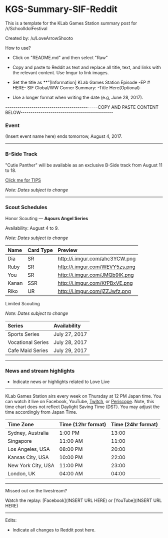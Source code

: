 # KGS-Summary-SIF-Reddit
This is a template for the KLab Games Station summary post for /r/SchoolIdolFestival

Created by: /u/LoveArrowShooto

How to use?

- Click on "README.md" and then select "Raw"

- Copy and paste to Reddit as text and replace all title, text, and links with the relevant content. Use Imgur to link images.

- Set the title as **"[Information] KLab Games Station Episode -EP # HERE- SIF Global/WW Corner Summary: -Title Here(Optional)-

- Use a longer format when writing the date (e.g, June 28, 2017). 

----------------------------------------------COPY AND PASTE CONTENT BELOW----------------------------------------------

### Event

(Insert event name here) ends tomorrow, August 4, 2017.

_______

### B-Side Track

"Cutie Panther" will be available as an exclusive B-Side track from August 11 to 18.

[Click me for TIPS](http://i.imgur.com/hFZNcjR.png)

*Note: Dates subject to change*

_______

### Scout Schedules

Honor Scouting — **Aqours Angel Series**

Availability: August 4 to 9.

*Note: Dates subject to change*

Name | Card Type| Preview
:--|:--|:--
Dia | SR | http://i.imgur.com/ahc3YCW.png
Ruby | SR | http://i.imgur.com/WEVY5zs.png
You | SR | http://i.imgur.com/JMQb9IK.png
Kanan | SSR | http://i.imgur.com/KfPBxVE.png
Riko | UR | http://i.imgur.com/jZZJwfz.png

Limited Scouting

*Note: Dates subject to change*

Series | Availability 
:--|:--
Sports Series | July 27, 2017
Vocational Series | July 28, 2017
Cafe Maid Series | July 29, 2017

_______

### News and stream highlights

* Indicate news or highlights related to Love Live

_______

KLab Games Station airs every week on Thursday at 12 PM Japan time. You can watch it live on Facebook, YouTube,  [Twitch](https://www.twitch.tv/klabgamesstation), or [Periscope](https://twitter.com/KLab_EN). Note, this time chart does not reflect Daylight Saving Time (DST). You may adjust the time accordingly from Japan Time. 

Time Zone | Time (12hr format) | Time (24hr format)
:--|:--|:--
Sydney, Australia | 1:00 PM | 13:00
Singapore | 11:00 AM | 11:00 
Los Angeles, USA | 08:00 PM | 20:00
Kansas City, USA | 10:00 PM | 22:00
New York City, USA | 11:00 PM | 23:00
London, UK | 04:00 AM | 04:00

_______

Missed out on the livestream? 

Watch the replay: [Facebook](INSERT URL HERE) or [YouTube](INSERT URL HERE)

_______

Edits:

* Indicate all changes to Reddit post here.
